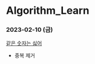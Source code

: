 # Algorithm_Learn
### 2023-02-10 (금)
[같은 숫자는 싫어](https://school.programmers.co.kr/learn/courses/30/lessons/12906)
- 중복 제거
